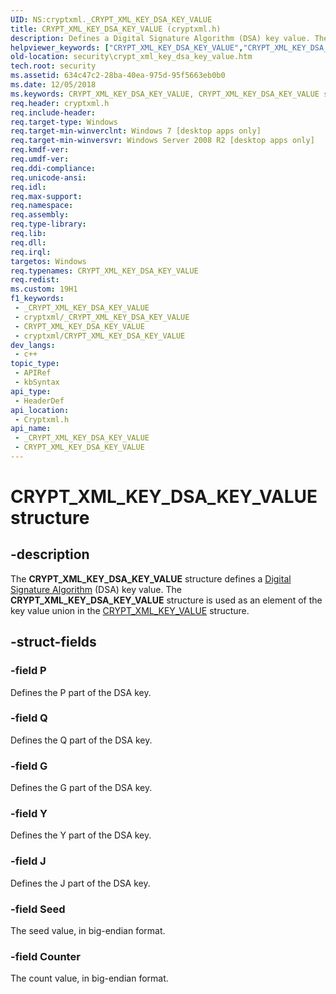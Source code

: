 ```yaml
---
UID: NS:cryptxml._CRYPT_XML_KEY_DSA_KEY_VALUE
title: CRYPT_XML_KEY_DSA_KEY_VALUE (cryptxml.h)
description: Defines a Digital Signature Algorithm (DSA) key value. The CRYPT_XML_KEY_DSA_KEY_VALUE structure is used as an element of the key value union in the CRYPT_XML_KEY_VALUE structure.
helpviewer_keywords: ["CRYPT_XML_KEY_DSA_KEY_VALUE","CRYPT_XML_KEY_DSA_KEY_VALUE structure [Security]","cryptxml/CRYPT_XML_KEY_DSA_KEY_VALUE","security.crypt_xml_key_dsa_key_value"]
old-location: security\crypt_xml_key_dsa_key_value.htm
tech.root: security
ms.assetid: 634c47c2-28ba-40ea-975d-95f5663eb0b0
ms.date: 12/05/2018
ms.keywords: CRYPT_XML_KEY_DSA_KEY_VALUE, CRYPT_XML_KEY_DSA_KEY_VALUE structure [Security], cryptxml/CRYPT_XML_KEY_DSA_KEY_VALUE, security.crypt_xml_key_dsa_key_value
req.header: cryptxml.h
req.include-header: 
req.target-type: Windows
req.target-min-winverclnt: Windows 7 [desktop apps only]
req.target-min-winversvr: Windows Server 2008 R2 [desktop apps only]
req.kmdf-ver: 
req.umdf-ver: 
req.ddi-compliance: 
req.unicode-ansi: 
req.idl: 
req.max-support: 
req.namespace: 
req.assembly: 
req.type-library: 
req.lib: 
req.dll: 
req.irql: 
targetos: Windows
req.typenames: CRYPT_XML_KEY_DSA_KEY_VALUE
req.redist: 
ms.custom: 19H1
f1_keywords:
 - _CRYPT_XML_KEY_DSA_KEY_VALUE
 - cryptxml/_CRYPT_XML_KEY_DSA_KEY_VALUE
 - CRYPT_XML_KEY_DSA_KEY_VALUE
 - cryptxml/CRYPT_XML_KEY_DSA_KEY_VALUE
dev_langs:
 - c++
topic_type:
 - APIRef
 - kbSyntax
api_type:
 - HeaderDef
api_location:
 - Cryptxml.h
api_name:
 - _CRYPT_XML_KEY_DSA_KEY_VALUE
 - CRYPT_XML_KEY_DSA_KEY_VALUE
---
```


# CRYPT_XML_KEY_DSA_KEY_VALUE structure


## -description

The <b>CRYPT_XML_KEY_DSA_KEY_VALUE</b> structure defines a <a href="/windows/desktop/SecGloss/d-gly">Digital Signature Algorithm</a> (DSA) key value.  The <b>CRYPT_XML_KEY_DSA_KEY_VALUE</b> structure is used as an element of the key value union  in the <a href="/windows/desktop/api/cryptxml/ns-cryptxml-crypt_xml_key_value">CRYPT_XML_KEY_VALUE</a> structure.

## -struct-fields

### -field P

Defines the  P part of the DSA key.

### -field Q

Defines the  Q part of the DSA key.

### -field G

Defines the  G part of the DSA key.

### -field Y

Defines the Y  part of the DSA key.

### -field J

Defines the J part of the DSA key.

### -field Seed

The seed value, in big-endian format.

### -field Counter

The count value, in big-endian format.

